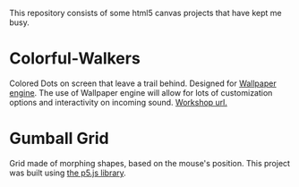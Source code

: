 This repository consists of some html5 canvas projects that have kept me busy.

# Colorful-Walkers
Colored Dots on screen that leave a trail behind. Designed for [Wallpaper engine](http://store.steampowered.com/app/431960).
The use of Wallpaper engine will allow for lots of customization options and interactivity on incoming sound.
[Workshop url.](http://steamcommunity.com/sharedfiles/filedetails/?id=1131881382)

# Gumball Grid
Grid made of morphing shapes, based on the mouse's position.
This project was built using [the p5.js library](https://p5js.org/).
